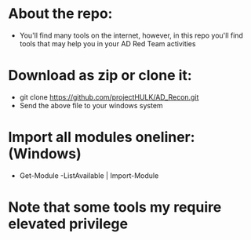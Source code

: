 # About the repo:
* You'll find many tools on the internet, however, in this repo you'll find tools that may help you in your AD Red Team activities

# Download as zip or clone it:
* git clone https://github.com/projectHULK/AD_Recon.git
* Send the above file to your windows system

# Import all modules oneliner: (Windows)
* Get-Module -ListAvailable | Import-Module

# Note that some tools my require  elevated privilege 
